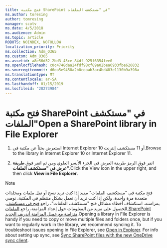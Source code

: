 ```yaml
---
title: فتح مكتبة SharePoint في "مستكشف الملفات"
ms.author: toresing
author: tomresing
manager: scotv
ms.date: 4/5/2018
ms.audience: Admin
ms.topic: article
ROBOTS: NOINDEX, NOFOLLOW
localization_priority: Priority
ms.collection: Adm_O365
ms.custom: Adm_O365
ms.assetid: a8e56d32-2bd3-43ce-84df-925f6354fee0
ms.openlocfilehash: c0c4748daa24fdf98cf89a02bea6933fbe620832
ms.sourcegitcommit: d6ea5e9458a2b8ceaab3ac4bd483e1130b9a398a
ms.translationtype: MT
ms.contentlocale: ar-SA
ms.lasthandoff: 01/15/2019
ms.locfileid: "28273984"
---
```

# <a name="open-a-sharepoint-library-in-file-explorer"></a><span data-ttu-id="963fb-102">فتح مكتبة SharePoint في "مستكشف الملفات"</span><span class="sxs-lookup"><span data-stu-id="963fb-102">Open a SharePoint library in File Explorer</span></span>

1. <span data-ttu-id="963fb-103">استعرض بحثاً عن مكتبة في Internet Explorer 10 أو 11 مستكشف إنترنت.</span><span class="sxs-lookup"><span data-stu-id="963fb-103">Browse to the library in Internet Explorer 10 or Internet Explorer 11.</span></span> 
    
2. <span data-ttu-id="963fb-104">انقر فوق الرمز طريقة العرض في الجزء الأيسر العلوي ومن ثم انقر فوق **طريقة عرض في "مستكشف الملفات"**.</span><span class="sxs-lookup"><span data-stu-id="963fb-104">Click the View icon in the upper right, and then click **View in File Explorer**.</span></span>
    
> [!NOTE]
> <span data-ttu-id="963fb-p101">فتح مكتبة في "مستكشف الملفات" مفيد إذا كنت تريد نسخ أو نقل ملفات ومجلدات متعددة مرة واحدة، ولكن إذا كنت تريد أن تعمل بشكل منتظم في المكتبة، نوصي بمزامنته. استكشاف أخطاء مشاكل فتح "مستكشف الملفات"، راجع [فتح في مستكشف](https://go.microsoft.com/fwlink/?linkid=871665). للحصول على مزيد من المعلومات حول إعداد المزامنة، راجع [الملفات SharePoint متزامنة مع عميل المزامنة أندريف الجديد](https://go.microsoft.com/fwlink/?linkid=871666).</span><span class="sxs-lookup"><span data-stu-id="963fb-p101">Opening a library in File Explorer is handy if you need to copy or move multiple files and folders once, but if you want to regularly work in the library, we recommend syncing it. To troubleshoot issues opening in File Explorer, see [Open in Explorer](https://go.microsoft.com/fwlink/?linkid=871665). For info about setting up sync, see [Sync SharePoint files with the new OneDrive sync client](https://go.microsoft.com/fwlink/?linkid=871666).</span></span> 
  

